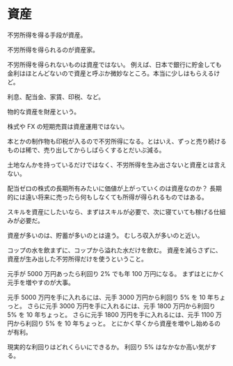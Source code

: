 # 資産

不労所得を得る手段が資産。

不労所得を得られるのが資産家。

不労所得を得られないものは資産ではない。
例えば、日本で銀行に貯金しても金利はほとんどないので資産と呼ぶか微妙なところ。本当に少しはもらえるけど。

利息、配当金、家賃、印税、など。

物的な資産を財産という。

株式や FX の短期売買は資産運用ではない。

本とかの制作物も印税が入るので不労所得になる。とはいえ、ずっと売り続けるものは稀で、売り出してからしばらくするとだいぶ減る。

土地なんかを持っているだけではなく、不労所得を生み出さないと資産とは言えない。

配当ゼロの株式の長期所有みたいに価値が上がっていくのは資産なのか？
長期的には遠い将来に売ったら何もしなくても所得が得られるものではある。

スキルを資産にしたいなら、まずはスキルが必要で、次に寝ていても稼げる仕組みが必要だ。

資産が多いのは、貯蓄が多いのとは違う。
むしろ収入が多いのと近い。

コップの水を飲まずに、コップから溢れた水だけを飲む。
資産を減らさずに、資産が生み出した不労所得だけを使うということ。

元手が 5000 万円あったら利回り 2% でも年 100 万円になる。
まずはとにかく元手を増やすのが大事。

元手 5000 万円を手に入れるには、元手 3000 万円から利回り 5% を 10 年ちょっと。
さらに元手 3000 万円を手に入れるには、元手 1800 万円から利回り 5% を 10 年ちょっと。
さらに元手 1800 万円を手に入れるには、元手 1100 万円から利回り 5% を 10 年ちょっと。
とにかく早くから資産を増やし始めるのが有利。

現実的な利回りはどれくらいにできるか。
利回り 5% はなかなか高い気がする。
